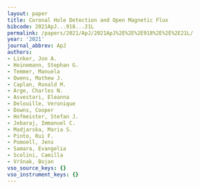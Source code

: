 ```yaml
---
layout: paper
title: Coronal Hole Detection and Open Magnetic Flux
bibcode: 2021ApJ...918...21L
permalink: /papers/2021/ApJ/2021ApJ%2E%2E%2E918%2E%2E%2E21L/
year: '2021'
journal_abbrev: ApJ
authors:
- Linker, Jon A.
- Heinemann, Stephan G.
- Temmer, Manuela
- Owens, Mathew J.
- Caplan, Ronald M.
- Arge, Charles N.
- Asvestari, Eleanna
- Delouille, Veronique
- Downs, Cooper
- Hofmeister, Stefan J.
- Jebaraj, Immanuel C.
- Madjarska, Maria S.
- Pinto, Rui F.
- Pomoell, Jens
- Samara, Evangelia
- Scolini, Camilla
- Vršnak, Bojan
vso_source_keys: {}
vso_instrument_keys: {}
---
```

